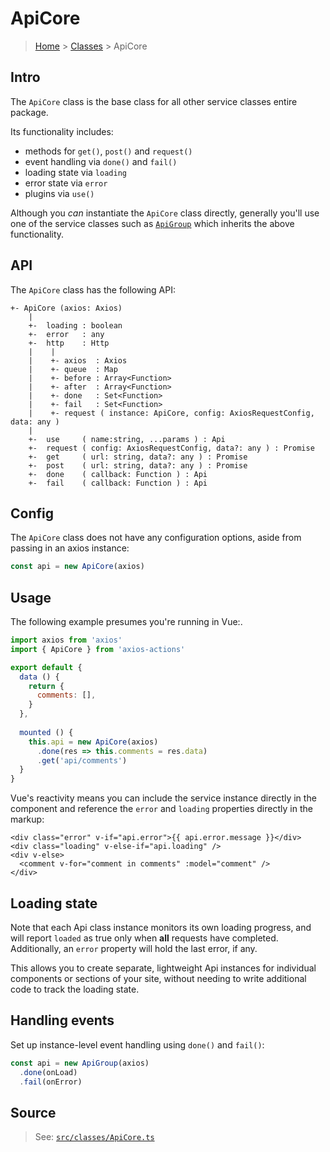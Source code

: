 # ApiCore

> [Home](../README.md) &gt; [Classes](README.md) &gt; ApiCore

## Intro

The `ApiCore` class is the base class for all other service classes entire package.

Its functionality includes:

- methods for `get()`, `post()` and `request()`
- event handling via `done()` and `fail()`
- loading state via `loading`
- error state via `error`
- plugins via `use()`

Although you *can* instantiate the `ApiCore` class directly, generally you'll use one of the service classes such as [`ApiGroup`](ApiGroup.md) which inherits the above functionality. 


## API

The `ApiCore` class has the following API:

```
+- ApiCore (axios: Axios)
    |
    +-  loading : boolean
    +-  error   : any
    +-  http    : Http
    |    |
    |    +- axios  : Axios
    |    +- queue  : Map
    |    +- before : Array<Function>
    |    +- after  : Array<Function>
    |    +- done   : Set<Function>
    |    +- fail   : Set<Function>
    |    +- request ( instance: ApiCore, config: AxiosRequestConfig, data: any )
    |
    +-  use     ( name:string, ...params ) : Api
    +-  request ( config: AxiosRequestConfig, data?: any ) : Promise
    +-  get     ( url: string, data?: any ) : Promise
    +-  post    ( url: string, data?: any ) : Promise
    +-  done    ( callback: Function ) : Api
    +-  fail    ( callback: Function ) : Api
```

## Config

The `ApiCore` class does not have any configuration options, aside from passing in an axios instance:

```js
const api = new ApiCore(axios)
```

## Usage

The following example presumes you're running in Vue:.

```js
import axios from 'axios'
import { ApiCore } from 'axios-actions'

export default {
  data () {
    return {
      comments: [],
    }
  },
  
  mounted () {
    this.api = new ApiCore(axios)
      .done(res => this.comments = res.data)
      .get('api/comments')
  }
}
```

Vue's reactivity means you can include the service instance directly in the component and reference the `error` and `loading` properties directly in the markup:

```vue
<div class="error" v-if="api.error">{{ api.error.message }}</div>
<div class="loading" v-else-if="api.loading" />
<div v-else>
  <comment v-for="comment in comments" :model="comment" />
</div>
```

## Loading state

Note that each Api class instance monitors its own loading progress, and will report `loaded` as true only when **all** requests have completed. Additionally, an `error` property will hold the last error, if any.

This allows you to create separate, lightweight Api instances for individual components or sections of your site, without needing to write additional code to track the loading state.


## Handling events

Set up instance-level event handling using `done()` and `fail()`:

```js
const api = new ApiGroup(axios)
  .done(onLoad)
  .fail(onError)
```

## Source

> See: [`src/classes/ApiCore.ts`](https://github.com/davestewart/axios-actions/blob/master/src/classes/ApiCore.ts)

